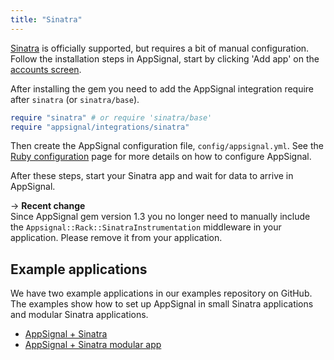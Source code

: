 ```yaml
---
title: "Sinatra"
---
```


[Sinatra](http://www.sinatrarb.com/) is officially supported, but requires a
bit of manual configuration. Follow the installation steps in AppSignal, start
by clicking 'Add app' on the [accounts screen](https://appsignal.com/accounts).

After installing the gem you need to add the AppSignal integration require
after `sinatra` (or `sinatra/base`).

```ruby
require "sinatra" # or require 'sinatra/base'
require "appsignal/integrations/sinatra"
```

Then create the AppSignal configuration file, `config/appsignal.yml`. See the
[Ruby configuration](/ruby/configuration.html) page for more details on how to
configure AppSignal.

After these steps, start your Sinatra app and wait for data to arrive in
AppSignal.

-> **Recent change**  
   Since AppSignal gem version 1.3 you no longer need to manually include the
   `Appsignal::Rack::SinatraInstrumentation` middleware in your application.
   Please remove it from your application.

## Example applications

We have two example applications in our examples repository on GitHub. The
examples show how to set up AppSignal in small Sinatra applications and modular
Sinatra applications.

- [AppSignal + Sinatra][example-app]
- [AppSignal + Sinatra modular app][example-modular-app]

[example-app]: https://github.com/appsignal/appsignal-examples/tree/sinatra
[example-modular-app]: https://github.com/appsignal/appsignal-examples/tree/sinatra-modular
